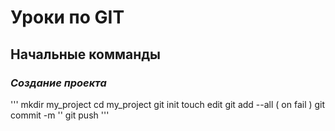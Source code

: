 # Уроки по GIT

## Начальные комманды

### *Создание проекта*

'''
mkdir my_project
cd my_project
git init
touch <failname>
edit <failname>
git add --all ( on fail )
git commit -m ''
git push
'''
